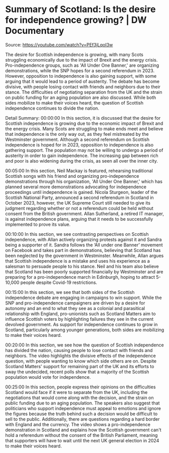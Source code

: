 # Summary of Scotland: Is the desire for independence growing? | DW Documentary

Source: https://youtube.com/watch?v=PEf3jLqoI3w

The desire for Scottish independence is growing, with many Scots struggling economically due to the impact of Brexit and the energy crisis. Pro-independence groups, such as 'All Under One Banner,' are organizing demonstrations, while the SNP hopes for a second referendum in 2023. However, opposition to independence is also gaining support, with some arguing that it would lead to a period of austerity. The debate has become divisive, with people losing contact with friends and neighbors due to their stance. The difficulties of negotiating separation from the UK and the strain on public funding for an aging population are also discussed. While both sides mobilize to make their voices heard, the question of Scottish independence continues to divide the nation.

Detail Summary: 
00:00:00
In this section, it is discussed that the desire for Scottish independence is growing due to the economic impact of Brexit and the energy crisis. Many Scots are struggling to make ends meet and believe that independence is the only way out, as they feel mistreated by the Westminster government. Although a second referendum on Scottish independence is hoped for in 2023, opposition to independence is also gathering support. The population may not be willing to undergo a period of austerity in order to gain independence. The increasing gap between rich and poor is also widening during the crisis, as seen all over the inner city.

00:05:00
In this section, Neil Mackay is featured, rehearsing traditional Scottish songs with his friend and organizing pro-independence demonstrations through his organization, 'All Under One Banner,' which has planned several more demonstrations advocating for independence proceedings until independence is gained. Nicola Sturgeon, leader of the Scottish National Party, announced a second referendum in Scotland in October 2023, however, the UK Supreme Court still needed to give its judgment regarding whether or not a referendum could be held without consent from the British government. Allan Sutherland, a retired IT manager, is against independence plans, arguing that it needs to be successfully implemented to prove its value.

00:10:00
In this section, we see contrasting perspectives on Scottish independence, with Allan actively organizing protests against it and Sandra being a supporter of it. Sandra follows the ‘All under one Banner’ movement on Facebook and takes part in demonstrations, believing that Scotland has been neglected by the government in Westminster. Meanwhile, Allan argues that Scottish independence is a mistake and uses his experience as a salesman to persuade people to his stance. Neil and his team also believe that Scotland has been poorly supported financially by Westminster and are preparing for a pro-independence march in Edinburgh, hoping to attract 5-10,000 people despite Covid-19 restrictions.

00:15:00
In this section, we see that both sides of the Scottish independence debate are engaging in campaigns to win support. While the SNP and pro-independence campaigners are driven by a desire for autonomy and an end to what they see as a colonial and parasitical relationship with England, pro-unionists such as Scotland Matters aim to influence Scottish voters by highlighting failures they see in the current devolved government. As support for independence continues to grow in Scotland, particularly among younger generations, both sides are mobilizing to make their voices heard.

00:20:00
In this section, we see how the question of Scottish independence has divided the nation, causing people to lose contact with friends and neighbors. The video highlights the divisive effects of the independence question, with people wanting to know which side others are on. Despite Scotland Matters' support for remaining part of the UK and its efforts to sway the undecided, recent polls show that a majority of the Scottish population would vote for independence.

00:25:00
In this section, people express their opinions on the difficulties Scotland would face if it were to separate from the UK, including the negotiations that would come along with the decision, and the strain on public funding due to an aging population. The speakers also suggest that politicians who support independence must appeal to emotions and ignore the figures because the truth behind such a decision would be difficult to sell to the public. Additionally, there are questions regarding a hard border with England and the currency. The video shows a pro-independence demonstration in Scotland and explains how the Scottish government can't hold a referendum without the consent of the British Parliament, meaning that supporters will have to wait until the next UK general election in 2024 to make their voices heard.

